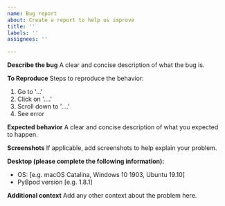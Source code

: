 ```yaml
---
name: Bug report
about: Create a report to help us improve
title: ''
labels: ''
assignees: ''

---
```


**Describe the bug**
A clear and concise description of what the bug is.

**To Reproduce**
Steps to reproduce the behavior:
1. Go to '...'
2. Click on '....'
3. Scroll down to '....'
4. See error

**Expected behavior**
A clear and concise description of what you expected to happen.

**Screenshots**
If applicable, add screenshots to help explain your problem.

**Desktop (please complete the following information):**
 - OS: [e.g. macOS Catalina, Windows 10 1903, Ubuntu 19.10]
 - PyBpod version [e.g. 1.8.1]

**Additional context**
Add any other context about the problem here.
